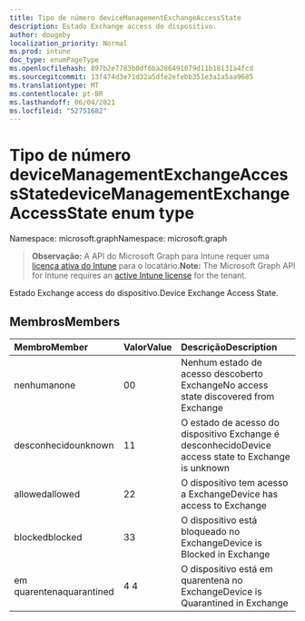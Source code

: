 ```yaml
---
title: Tipo de número deviceManagementExchangeAccessState
description: Estado Exchange access do dispositivo.
author: dougeby
localization_priority: Normal
ms.prod: intune
doc_type: enumPageType
ms.openlocfilehash: 897b2e7783b0df6ba286491079d11b18131a4fcd
ms.sourcegitcommit: 13f474d3e71d32a5dfe2efebb351e3a1a5aa9685
ms.translationtype: MT
ms.contentlocale: pt-BR
ms.lasthandoff: 06/04/2021
ms.locfileid: "52751682"
---
```

# <a name="devicemanagementexchangeaccessstate-enum-type"></a><span data-ttu-id="62fbe-103">Tipo de número deviceManagementExchangeAccessState</span><span class="sxs-lookup"><span data-stu-id="62fbe-103">deviceManagementExchangeAccessState enum type</span></span>

<span data-ttu-id="62fbe-104">Namespace: microsoft.graph</span><span class="sxs-lookup"><span data-stu-id="62fbe-104">Namespace: microsoft.graph</span></span>

> <span data-ttu-id="62fbe-105">**Observação:** A API do Microsoft Graph para Intune requer uma [licença ativa do Intune](https://go.microsoft.com/fwlink/?linkid=839381) para o locatário.</span><span class="sxs-lookup"><span data-stu-id="62fbe-105">**Note:** The Microsoft Graph API for Intune requires an [active Intune license](https://go.microsoft.com/fwlink/?linkid=839381) for the tenant.</span></span>

<span data-ttu-id="62fbe-106">Estado Exchange access do dispositivo.</span><span class="sxs-lookup"><span data-stu-id="62fbe-106">Device Exchange Access State.</span></span>

## <a name="members"></a><span data-ttu-id="62fbe-107">Membros</span><span class="sxs-lookup"><span data-stu-id="62fbe-107">Members</span></span>
|<span data-ttu-id="62fbe-108">Membro</span><span class="sxs-lookup"><span data-stu-id="62fbe-108">Member</span></span>|<span data-ttu-id="62fbe-109">Valor</span><span class="sxs-lookup"><span data-stu-id="62fbe-109">Value</span></span>|<span data-ttu-id="62fbe-110">Descrição</span><span class="sxs-lookup"><span data-stu-id="62fbe-110">Description</span></span>|
|:---|:---|:---|
|<span data-ttu-id="62fbe-111">nenhuma</span><span class="sxs-lookup"><span data-stu-id="62fbe-111">none</span></span>|<span data-ttu-id="62fbe-112">0</span><span class="sxs-lookup"><span data-stu-id="62fbe-112">0</span></span>|<span data-ttu-id="62fbe-113">Nenhum estado de acesso descoberto Exchange</span><span class="sxs-lookup"><span data-stu-id="62fbe-113">No access state discovered from Exchange</span></span>|
|<span data-ttu-id="62fbe-114">desconhecido</span><span class="sxs-lookup"><span data-stu-id="62fbe-114">unknown</span></span>|<span data-ttu-id="62fbe-115">1</span><span class="sxs-lookup"><span data-stu-id="62fbe-115">1</span></span>|<span data-ttu-id="62fbe-116">O estado de acesso do dispositivo Exchange é desconhecido</span><span class="sxs-lookup"><span data-stu-id="62fbe-116">Device access state to Exchange is unknown</span></span>|
|<span data-ttu-id="62fbe-117">allowed</span><span class="sxs-lookup"><span data-stu-id="62fbe-117">allowed</span></span>|<span data-ttu-id="62fbe-118">2</span><span class="sxs-lookup"><span data-stu-id="62fbe-118">2</span></span>|<span data-ttu-id="62fbe-119">O dispositivo tem acesso a Exchange</span><span class="sxs-lookup"><span data-stu-id="62fbe-119">Device has access to Exchange</span></span>|
|<span data-ttu-id="62fbe-120">blocked</span><span class="sxs-lookup"><span data-stu-id="62fbe-120">blocked</span></span>|<span data-ttu-id="62fbe-121">3</span><span class="sxs-lookup"><span data-stu-id="62fbe-121">3</span></span>|<span data-ttu-id="62fbe-122">O dispositivo está bloqueado no Exchange</span><span class="sxs-lookup"><span data-stu-id="62fbe-122">Device is Blocked in Exchange</span></span>|
|<span data-ttu-id="62fbe-123">em quarentena</span><span class="sxs-lookup"><span data-stu-id="62fbe-123">quarantined</span></span>|<span data-ttu-id="62fbe-124">4 </span><span class="sxs-lookup"><span data-stu-id="62fbe-124">4</span></span>|<span data-ttu-id="62fbe-125">O dispositivo está em quarentena no Exchange</span><span class="sxs-lookup"><span data-stu-id="62fbe-125">Device is Quarantined in Exchange</span></span>|




